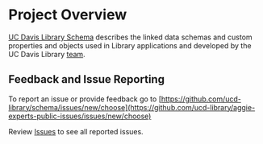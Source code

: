 # Project Overview

[UC Davis Library Schema](https://schema.library.ucdavis.edu) describes the
linked data schemas and custom properties and objects used in Library
applications and developed by the UC Davis Library
[team](team.md). 

## Feedback and Issue Reporting

To report an issue or provide feedback go to
[https://github.com/ucd-library/schema/issues/new/choose](https://github.com/ucd-library/aggie-experts-public-issues/issues/new/choose)

Review
[Issues](https://github.com/ucd-library/schema/issues) to
see all reported issues.


